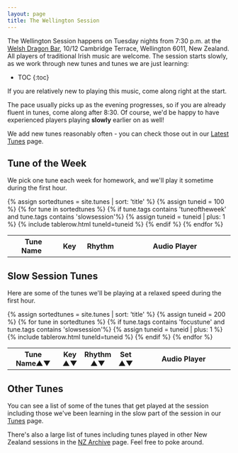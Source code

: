 ```yaml
---
layout: page
title: The Wellington Session
---
```

<div id="audioPlayer"></div>

The Wellington Session happens on Tuesday nights from 7:30 p.m. at the
<a href="/venue/">Welsh Dragon Bar</a>, 10/12 Cambridge Terrace, Wellington 6011, New Zealand.
All players of traditional Irish music are welcome. The session starts slowly, as we work
through new tunes and tunes we are just learning:

* TOC
{:toc}

If you are relatively new to playing this music, come along right at the start.

The pace usually picks up as the evening progresses, so if you are already fluent in tunes,
come along after 8:30. Of course, we'd be happy to have experienced players playing **slowly**
earlier on as well!

We add new tunes reasonably often - you can check those out in our <a href="/latest/">Latest Tunes</a> page.

Tune of the Week
----------------

We pick one tune each week for homework, and we'll play it sometime during the first hour.

<div id="DEBUG"></div>
<div id="abc-textareas"></div>

<table style="width:100%" id="tuneoftheweek" class="tablesorter">
<thead>
    <tr>
    <th style="width:25%;">&nbsp;Tune Name&nbsp;</th>
    <th style="width:6%;">&nbsp;Key&nbsp;</th>
    <th style="width:9%;">&nbsp;Rhythm&nbsp;</th>
    <th style="width:60%;">Audio Player</th>
    </tr>
</thead>

<tbody>
  {% assign sortedtunes = site.tunes | sort: 'title' %}
  {% assign tuneid = 100 %}
  {% for tune in sortedtunes %}
      {% if tune.tags contains 'tuneoftheweek' and tune.tags contains 'slowsession'%}
          {% assign tuneid = tuneid | plus: 1 %}
<tr>
{% include tablerow.html tuneId=tuneid %}
</tr>
      {% endif %}
{% endfor %}
</tbody>
</table>

Slow Session Tunes
---------

Here are some of the tunes we'll be playing at a relaxed speed during the first hour.
<table style="width:100%" id="focustunes" class="tablesorter">
<thead>
    <tr>
    <th style="width:25%;">Tune Name&#x25B2;&#x25BC;</th>
    <th style="width:6%;">Key<br />&#x25B2;&#x25BC;</th>
    <th style="width:9%;">Rhythm<br />&#x25B2;&#x25BC;</th>
    <th style="width:5%;">Set<br />&#x25B2;&#x25BC;</th>
    <th style="width:55%;">Audio Player</th>
    </tr>
</thead>
<tbody>
  {% assign sortedtunes = site.tunes | sort: 'title' %}
  {% assign tuneid = 200 %}
  {% for tune in sortedtunes %}
      {% if tune.tags contains 'focustune' and tune.tags contains 'slowsession'%}
          {% assign tuneid = tuneid | plus: 1 %}
<tr>
{% include tablerow.html tuneId=tuneid %}
</tr>
      {% endif %}
{% endfor %}
</tbody>
</table>

Other Tunes
-----------

You can see a list of some of the tunes that get played at the session including those we've been
learning in the slow part of the session in our <a href="/current_tunes/">Tunes</a> page.

There's also a large list of tunes including tunes played in other New Zealand sessions in the
<a href="{{ site.mp3_host }}/archive/">NZ Archive</a> page.  Feel free to poke around.


<script>
$(document).ready(function() {
    audioPlayer.innerHTML = createAudioPlayer();

    /* turn off sorting on last column */
    $("#focustunes").tablesorter({headers: { 4:{sorter: false}}});
});
</script>
